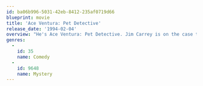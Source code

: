 ```yaml
---
id: ba06b996-5031-42eb-8412-235af0719d66
blueprint: movie
title: 'Ace Ventura: Pet Detective'
release_date: '1994-02-04'
overview: "He's Ace Ventura: Pet Detective. Jim Carrey is on the case to find the Miami Dolphins' missing mascot and quarterback Dan Marino. He goes eyeball to eyeball with a man-eating shark, stakes out the Miami Dolphins and woos and wows the ladies. Whether he's undercover, under fire or underwater, he always gets his man . . . or beast!"
genres:
  -
    id: 35
    name: Comedy
  -
    id: 9648
    name: Mystery
---
```

